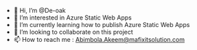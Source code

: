 - 👋 Hi, I’m @De-oak
- 👀 I’m interested in Azure Static Web Apps
- 🌱 I’m currently learning how to publish Azure Static Web Apps
- 💞️ I’m looking to collaborate on this project
- 📫 How to reach me : Abimbola.Akeem@mafixitsolution.com

<!---
De-oak/De-oak is a ✨ special ✨ repository because its `README.md` (this file) appears on your GitHub profile.
You can click the Preview link to take a look at your changes.
--->
